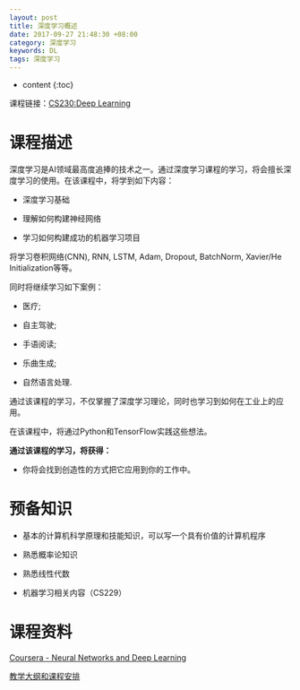 ```yaml
---
layout: post
title: 深度学习概述
date: 2017-09-27 21:48:30 +08:00
category: 深度学习
keywords: DL
tags: 深度学习
---
```


* content
{:toc}

课程链接：[CS230:Deep Learning](https://web.stanford.edu/class/cs230/)

# 课程描述

深度学习是AI领域最高度追捧的技术之一。通过深度学习课程的学习，将会擅长深度学习的使用。在该课程中，将学到如下内容：

- 深度学习基础

- 理解如何构建神经网络

- 学习如何构建成功的机器学习项目

将学习卷积网络(CNN), RNN, LSTM, Adam, Dropout, BatchNorm, Xavier/He Initialization等等。

同时将继续学习如下案例：

- 医疗;

- 自主驾驶;

- 手语阅读;

- 乐曲生成;

- 自然语言处理.

通过该课程的学习，不仅掌握了深度学习理论，同时也学习到如何在工业上的应用。

在该课程中，将通过Python和TensorFlow实践这些想法。


**通过该课程的学习，将获得：**

- 你将会找到创造性的方式把它应用到你的工作中。


# 预备知识

- 基本的计算机科学原理和技能知识，可以写一个具有价值的计算机程序

- 熟悉概率论知识

- 熟悉线性代数

- 机器学习相关内容（CS229）


# 课程资料

[Coursera - Neural Networks and Deep Learning](https://www.coursera.org/learn/neural-networks-deep-learning/home/welcome)

[教学大纲和课程安排](https://web.stanford.edu/class/cs230/syllabus.html)
